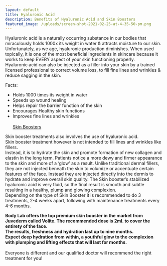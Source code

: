 ```yaml
---
layout: default
title: Hyaluronic Acid
description: Benefits of Hyaluronic Acid and Skin Boosters
featured_image: /uploads/screen-shot-2021-02-25-at-4-35-50-pm.png
---
```


Hyaluronic acid is a naturally occurring substance in our bodies that miraculously holds 1000x its weight in water & attracts moisture to our skin.<br>Unfortunately, as we age, hyaluronic production diminishes. When used topically, it is one of the most beneficial ingredients in skincare because it works to keep EVERY aspect of your skin functioning properly.<br>Hyaluronic acid can also be injected as a filler into your skin by a trained licensed professional to correct volume loss, to fill fine lines and wrinkles & reduce sagging in the skin.

Facts:

* Holds 1000 times its weight in water
* Speeds up wound healing
* Helps repair the barrier function of the skin
* Encourages Healthy skin functions
* Improves fine lines and wrinkles<br><br><u>Skin Boosters</u>

Skin booster treatments also involves the use of hyaluronic acid.<br>Skin booster treatment however is not intended to fill lines and wrinkles like fillers.<br>Instead, it is to hydrate the skin and promote formation of new collagen and elastin in the long term. Patients notice a more dewy and firmer appearance to the skin and more of a ‘glow’ as a result. Unlike traditional dermal fillers, they are not injected beneath the skin to volumize or accentuate certain features of the face. Instead they are injected directly into the dermis to hydrate and improve overall skin quality. The Skin booster’s stabilized hyaluronic acid is very fluid, so the final result is smooth and subtle resulting in a healthy, plump and glowing complexion.<br>Depending on the type of Skin Booster it is recommended to do 3 treatments, 2-4 weeks apart, following with maintenance treatments every 4-6 months.

**Body Lab offers the top premium skin booster in the market from Juvederm called Volite. The recommended dose is 2ml. to cover the entirety of the face.<br>The results, freshness and hydration last up to nine months.<br>Expect deep hydration from within, a youthful glow to the complexion with plumping and lifting effects that will last for months.**<br><br>Everyone is different and our qualified doctor will recommend the right treatment for you\!

&nbsp;

&nbsp;

&nbsp;

&nbsp;
